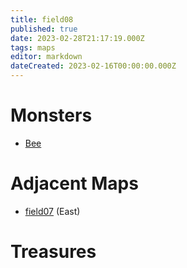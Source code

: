 ```yaml
---
title: field08
published: true
date: 2023-02-28T21:17:19.000Z
tags: maps
editor: markdown
dateCreated: 2023-02-16T00:00:00.000Z
---
```



# Monsters
 * [Bee](/monsters/bee)

# Adjacent Maps
 * [field07](/maps/field07) (East)

# Treasures
